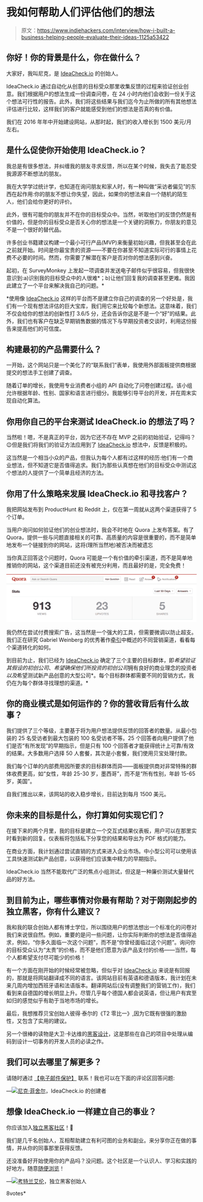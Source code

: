 # 我如何帮助人们评估他们的想法

> 原文：<https://www.indiehackers.com/interview/how-i-built-a-business-helping-people-evaluate-their-ideas-1125a53422>

## 你好！你的背景是什么，你在做什么？

大家好，我叫尼克，是 [IdeaCheck.io](http://www.ideacheck.io/?utm_source=indiehackers) 的创始人。

IdeaCheck.io 通过自动化从创意的目标受众那里收集反馈的过程来验证创业创意。我们根据用户的想法生成一份调查问卷，在 24 小时内他们会收到一份关于这个想法可行性的报告。此外，我们将这些结果与我们迄今为止所做的所有其他想法评估进行比较，这样我们的客户就能感受到他们的想法是否真的有价值。

我们在 2016 年年中开始建设网站，从那时起，我们的收入增长到 1500 美元/月左右。

## 是什么促使你开始使用 IdeaCheck.io？

我总是有很多想法，并纠缠我的朋友寻求反馈，所以在某个时候，我失去了能忍受我源源不断想法的朋友。

我在大学学过统计学，也知道在询问朋友和家人时，有一种叫做“采访者偏见”的东西在起作用:你的朋友不想让你失望，因此，如果你的想法来自一个随机的陌生人，他们会给你更好的评价。

此外，很有可能你的朋友并不在你的目标受众中。当然，听取他们的反馈仍然是有价值的，但是你的目标受众是否关心你的想法是一个关键的洞察力，你朋友的意见不是一个很好的替代品。

许多创业书籍建议构建一个最小可行产品(MVP)来衡量初始兴趣，但我甚至会在此之前就开始。时间是你最宝贵的资源——不要在你甚至不知道实际可行的事情上花费不必要的时间。然而，你需要了解潜在客户是否对你的想法感到兴奋。

起初，在 SurveyMonkey 上发起一项调查并发送电子邮件似乎很容易，但我很快意识到:a)识别我的目标受众中的人很难*；b)让他们回复我的调查甚至更难。我因此建立了一个平台来解决我自己的问题。*

 *使用像 [IdeaCheck.io](http://www.ideacheck.io/?utm_source=indiehackers) 这样的平台而不是建立你自己的调查的另一个好处是，我们有一个现有想法评估的巨大宝库，我们用它来比较每个新想法。这意味着，我们不仅会给你的想法的创新性打 3.6/5 分，还会告诉你这是不是一个“好”的结果。此外，我们也有客户在缺乏早期销售数据的情况下与早期投资者交谈时，利用这份报告来提高他们的可信度。

## 构建最初的产品需要什么？

一开始，这个网站只是一个美化了的“联系我们”表单，我使用外部面板提供商根据提交的想法手工创建了调查。

随着订单的增长，我使用专业消费者小组的 API 自动化了问卷创建过程。该小组允许根据年龄、性别、国家和语言进行细分。我能够引导平台的开发，并在周末实现自动化算法。

## 你用你自己的平台来测试 IdeaCheck.io 的想法了吗？

当然啦！嗯，不是真正的平台，因为它还不存在 MVP 之前的初始验证，记得吗？😉但是我们将我们的验证方法应用到了 [IdeaCheck.io](http://www.ideacheck.io/?utm_source=indiehackers) 想法中，反馈是积极的。

这当然是一个相当小众的产品，但我认为每个人都有过这样的经历:他们有一个商业想法，但不知道它是否值得追求。我们为那些认真想在他们的目标受众中测试这个想法的人提供了一个简单且经济的方法。

## 你用了什么策略来发展 IdeaCheck.io 和寻找客户？

我把网站发布到 ProductHunt 和 Reddit 上，仅在第一周就从这两个渠道获得了 5 个订单。

当用户询问如何验证他们的创业想法时，我会不时地在 Quora 上发布答案。有了 Quora，提供一些与问题直接相关的可靠、高质量的内容是很重要的，而不是简单地发布一个链接到你的网站，这将(理所当然地)被否决而被遗忘

当你真正回答这个问题时，Quora 可能是一个有价值的牵引渠道，而不是简单地推销你的网站，这个渠道目前还没有被充分利用，而且最好的是，完全免费！

![Quora Stats](img/b7fa0ddb9ff86f2cebafa40d05f34975.png)

我仍然在尝试付费搜索广告，这当然是一个强大的工具，但需要微调以防止超支。我们正在研究 Gabriel Weinberg 的优秀著作[牵引](http://amzn.to/2kYrTec)中概述的不同营销渠道，看看每个渠道转化的如何。

到目前为止，我们已经为 [IdeaCheck.io](http://www.ideacheck.io/?utm_source=indiehackers) 确定了三个主要的目标群体，即*希望验证其假设的初创公司*、*希望确保他们所投资的初创公司*拥有良好的商业理念的投资者*以及*希望测试新产品创意的大型公司*。每个目标群体都需要不同的营销方式，我仍在为每个群体寻找理想的渠道。*

## 你的商业模式是如何运作的？你的营收背后有什么故事？

我们提供了三个等级，主要基于将为用户想法提供反馈的回答者的数量。从最小包装的 25 名受访者到最大包装的 100 名受访者不等。25 个回答者向用户提供了他们是否“有所发现”的早期指示，但是只有 100 个回答者才能获得统计上可靠/有效的结果。大多数用户选择 50 人套餐，其次是小套餐，我们使用贝宝处理付款。

我们每个订单的内部费用因所要求的目标群体而异——面板提供商对非常特殊的群体收费更高，如“女性，年龄 25-30 岁，墨西哥”，而不是“所有性别，年龄 15-65 岁，美国”。

自我们推出以来，该网站的收入稳步增长，目前达到每月 1500 美元。

## 你未来的目标是什么，你打算如何实现它们？

在接下来的两个月里，我的目标是建立一个交互式结果仪表板，用户可以在那里实时看到新的回复。仪表板将包括私下分享您的结果和导出为 PDF 格式的能力。

在商业方面，我计划通过尝试直销的方式来进入企业市场。中小型公司可以使用该工具快速测试新产品创意，以获得他们应该集中精力的早期指示。

IdeaCheck.io 当然不能取代广泛的焦点小组测试，但这是一种廉价测试大量替代品的好方法。

## 到目前为止，哪些事情对你最有帮助？对于刚刚起步的独立黑客，你有什么建议？

我和我的联合创始人都有博士学位，所以围绕用户的想法想出一个标准化的问卷对我们来说很自然。例如，重要的是问一些问题，让你实际判断你的想法是否值得追求，例如，“你多久面临一次这个问题”，而不是“你曾经面临过这个问题”。询问你的目标受众认为“太贵”的价格，而不是他们愿意为该产品支付的价格——当然，每个人都希望支付尽可能少的价格！

有一个方面在刚开始的时候经常被忽略，但似乎对 [IdeaCheck.io](http://www.ideacheck.io/?utm_source=indiehackers) 来说是有回报的，那就是将网站翻译成不同的语言。该网站目前有英语和德语版本，我计划在未来几周内增加西班牙语和法语版本。翻译网站后(没有调整我们的营销工作)，我们看到来自德国的增长明显上升。尽管几乎每个德国人都会说英语，但让用户有宾至如归的感觉似乎有助于当地市场的增长。

最后，我想推荐贝宝创始人彼得·泰尔的《T2 零比一》,因为它既有很强的激励性，又包含了实用的建议。

另一个很棒的读物是大卫·卡达维的[黑客设计](http://amzn.to/2lybycW)，这是那些在自己的项目中处理从编码到设计一切事务的开发人员的必读之作。

## 我们可以去哪里了解更多？

请随时通过 [【电子邮件保护】](/cdn-cgi/l/email-protection#c4aaada7af84ada0a1a5a7aca1a7afeaadab) 联系！我也可以在下面的评论区回答问题:

—[<picture id="ember5297694" class="user-avatar ember-view user-link__avatar">![](img/82bd3bb4769a3aa1cd13889ee7c0fa91.png)</picture>尼克·菲舍尔](/nick?id=4aYxwNqVp3aHrtjsw62eb3QfkeJ3)，IdeaCheck.io 的创建者

## 想像 IdeaCheck.io 一样建立自己的事业？

你应该加入[独立黑客社区](/)！🤗

我们是几千名创始人，互相帮助建立有利可图的业务和副业。来分享你正在做的事情，并从你的同事那里获得反馈。

还没准备好开始使用你的产品吗？没问题。这个社区是一个认识人、学习和实践的好地方。随意[随便浏览](/)！

—[<picture id="ember5297699" class="user-avatar ember-view user-link__avatar">![](img/82bd3bb4769a3aa1cd13889ee7c0fa91.png)</picture>考特兰艾伦](/csallen?id=ibTLPyjwVebnZjMGKvz6ztarnuV2)，独立黑客创始人

8votes*